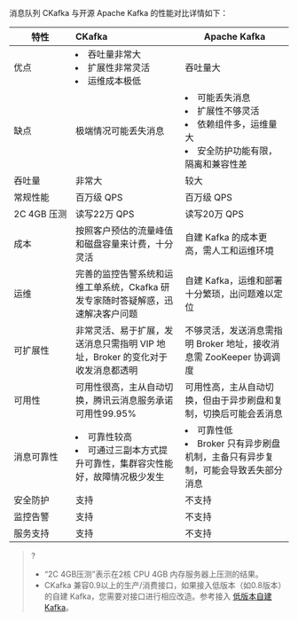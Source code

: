 消息队列 CKafka 与开源 Apache Kafka 的性能对比详情如下：



| 特性       | CKafka                                                       | Apache Kafka                                                 |
| ---------- | :----------------------------------------------------------- | ------------------------------------------------------------ |
| 优点       | <li>吞吐量非常大</li><li>扩展性非常灵活</li><li>运维成本极低</li>           | 吞吐量大                                                     |
| 缺点       | 极端情况可能丢失消息                                         | <li>可能丢失消息</li><li>扩展性不够灵活</li><li>依赖组件多，运维量大</li><li>安全防护功能有限，隔离和兼容性差</li> |
| 吞吐量     | 非常大                                                       | 较大                                                         |
| 常规性能   | 百万级 QPS                                                    | 百万级 QPS                                                    |
| <nobr>2C 4GB 压测</nobr> | 读写22万 QPS                                                  | 读写20万 QPS                                                  |
| 成本       | 按照客户预估的流量峰值和磁盘容量来计费，十分灵活             | 自建 Kafka 的成本更高，需人工和运维环境                        |
| 运维       | 完善的监控告警系统和运维工单系统，Ckafka 研发专家随时答疑解惑，迅速解决客户问题 | 自建 Kafka，运维和部署十分繁琐，出问题难以定位                |
| 可扩展性   | 非常灵活、易于扩展，发送消息只需指明 VIP 地址，Broker 的变化对于收发消息都透明 | 不够灵活，发送消息需指明 Broker 地址，接收消息需 ZooKeeper 协调调度 |
| 可用性     | 可用性很高，主从自动切换，腾讯云消息服务承诺可用性99.95%     | 可用性高，主从自动切换，但由于异步刷盘和复制，切换后可能会丢消息 |
| 消息可靠性 | <li>可靠性较高</li><li>可通过三副本方式提升可靠性，集群容灾性能好，故障情况极少发生</li>| <li>可靠性低</li><li>Broker 只有异步刷盘机制，主备只有异步复制，可能会导致丢失部分消息</li> |
| 安全防护   | 支持                                                         | 不支持                                                       |
| 监控告警   | 支持                                                         | 不支持                                                       |
| 服务支持   | 支持                                                         | 不支持                                                       |

>?
>- “2C 4GB压测”表示在2核 CPU 4GB 内存服务器上压测的结果。
>- CKafka 兼容0.9以上的生产/消费接口，如果接入低版本（如0.8版本）的自建 Kafka，您需要对接口进行相应改造。参考接入 [低版本自建 Kafka](https://intl.cloud.tencent.com/document/product/597/11173)。
